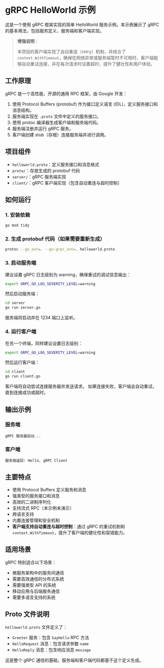 # gRPC HelloWorld 示例


这是一个使用 gRPC 框架实现的简单 HelloWorld 服务示例。本示例展示了 gRPC 的基本用法，包括服务定义、服务端和客户端实现。

> **增强说明**：
>
> 本项目的客户端实现了自动重连（retry）机制，并结合了 `context.WithTimeout`，确保在网络异常或服务端暂时不可用时，客户端能够自动重试连接，并在每次请求时设置超时，提升了健壮性和用户体验。

## 工作原理

gRPC 是一个高性能、开源的通用 RPC 框架，由 Google 开发：

1. 使用 Protocol Buffers (protobuf) 作为接口定义语言 (IDL)，定义服务接口和消息结构。
2. 服务端实现在 `.proto` 文件中定义的服务接口。
3. 使用 protoc 编译器生成客户端和服务端代码。
4. 服务端注册并运行 gRPC 服务。
5. 客户端创建 stub（存根）连接服务端并进行调用。


## 项目组件

- `helloworld.proto`：定义服务接口和消息格式
- `proto/`：存放生成的 protobuf 代码
- `server/`：gRPC 服务端实现
- `client/`：gRPC 客户端实现（包含自动重连与超时控制）

## 如何运行

### 1. 安装依赖

```bash
go mod tidy
```

### 2. 生成 protobuf 代码（如果需要重新生成）

```bash
protoc --go_out=. --go-grpc_out=. helloworld.proto
```

### 3. 启动服务端

建议设置 gRPC 日志级别为 warning，确保重试的调试信息输出：

```bash
export GRPC_GO_LOG_SEVERITY_LEVEL=warning
```

然后启动服务端：

```bash
cd server
go run server.go
```

服务端将启动并在 1234 端口上监听。


### 4. 运行客户端

在另一个终端，同样建议设置日志级别：

```bash
export GRPC_GO_LOG_SEVERITY_LEVEL=warning
```

然后运行客户端：

```bash
cd client
go run client.go
```

客户端将自动尝试连接服务器并发送请求。
如果连接失败，客户端会自动重试，直到连接成功或超时。

## 输出示例

### 服务端
```
gRPC 服务器启动...
```

### 客户端
```
服务端返回: Hello, gRPC Client
```


## 主要特点

- 使用 Protocol Buffers 定义服务和消息
- 强类型的服务接口和消息
- 高效的二进制序列化
- 支持流式 RPC（本示例未演示）
- 跨语言支持
- 内置连接管理和安全机制
- **客户端支持自动重连与超时控制**：通过 gRPC 的重试机制和 `context.WithTimeout`，提升了客户端的健壮性和容错能力。

## 适用场景

gRPC 特别适合以下场景：

- 微服务架构中的服务间通信
- 需要高效通信的分布式系统
- 需要强类型 API 的系统
- 移动应用与后端服务通信
- 需要多语言支持的系统

## Proto 文件说明

`helloworld.proto` 文件定义了：

- `Greeter` 服务：包含 `SayHello` RPC 方法
- `HelloRequest` 消息：包含请求参数 `name`
- `HelloReply` 消息：包含响应消息 `message`

这是整个 gRPC 通信的基础，服务端和客户端代码都基于这个定义生成。